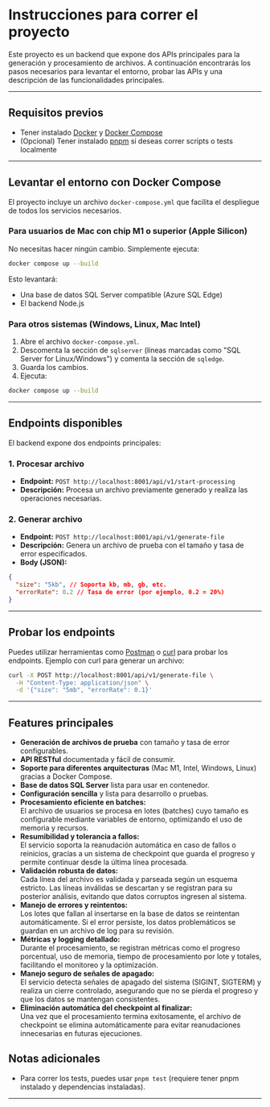 # Instrucciones para correr el proyecto

Este proyecto es un backend que expone dos APIs principales para la generación y procesamiento de archivos. A continuación encontrarás los pasos necesarios para levantar el entorno, probar las APIs y una descripción de las funcionalidades principales.

---

## Requisitos previos

- Tener instalado [Docker](https://www.docker.com/) y [Docker Compose](https://docs.docker.com/compose/)
- (Opcional) Tener instalado [pnpm](https://pnpm.io/) si deseas correr scripts o tests localmente

---

## Levantar el entorno con Docker Compose

El proyecto incluye un archivo `docker-compose.yml` que facilita el despliegue de todos los servicios necesarios.

### Para usuarios de Mac con chip M1 o superior (Apple Silicon)

No necesitas hacer ningún cambio. Simplemente ejecuta:

```bash
docker compose up --build
```

Esto levantará:

- Una base de datos SQL Server compatible (Azure SQL Edge)
- El backend Node.js

### Para otros sistemas (Windows, Linux, Mac Intel)

1. Abre el archivo `docker-compose.yml`.
2. Descomenta la sección de `sqlserver` (líneas marcadas como "SQL Server for Linux/Windows") y comenta la sección de `sqledge`.
3. Guarda los cambios.
4. Ejecuta:

```bash
docker compose up --build
```

---

## Endpoints disponibles

El backend expone dos endpoints principales:

### 1. Procesar archivo

- **Endpoint:** `POST http://localhost:8001/api/v1/start-processing`
- **Descripción:** Procesa un archivo previamente generado y realiza las operaciones necesarias.

### 2. Generar archivo

- **Endpoint:** `POST http://localhost:8001/api/v1/generate-file`
- **Descripción:** Genera un archivo de prueba con el tamaño y tasa de error especificados.
- **Body (JSON):**

```json
{
  "size": "5kb", // Soporta kb, mb, gb, etc.
  "errorRate": 0.2 // Tasa de error (por ejemplo, 0.2 = 20%)
}
```

---

## Probar los endpoints

Puedes utilizar herramientas como [Postman](https://www.postman.com/) o [curl](https://curl.se/) para probar los endpoints. Ejemplo con curl para generar un archivo:

```bash
curl -X POST http://localhost:8001/api/v1/generate-file \
  -H "Content-Type: application/json" \
  -d '{"size": "5mb", "errorRate": 0.1}'
```

---

## Features principales

- **Generación de archivos de prueba** con tamaño y tasa de error configurables.
- **API RESTful** documentada y fácil de consumir.
- **Soporte para diferentes arquitecturas** (Mac M1, Intel, Windows, Linux) gracias a Docker Compose.
- **Base de datos SQL Server** lista para usar en contenedor.
- **Configuración sencilla** y lista para desarrollo o pruebas.
- **Procesamiento eficiente en batches:**  
  El archivo de usuarios se procesa en lotes (batches) cuyo tamaño es configurable mediante variables de entorno, optimizando el uso de memoria y recursos.
- **Resumibilidad y tolerancia a fallos:**  
  El servicio soporta la reanudación automática en caso de fallos o reinicios, gracias a un sistema de checkpoint que guarda el progreso y permite continuar desde la última línea procesada.
- **Validación robusta de datos:**  
  Cada línea del archivo es validada y parseada según un esquema estricto. Las líneas inválidas se descartan y se registran para su posterior análisis, evitando que datos corruptos ingresen al sistema.
- **Manejo de errores y reintentos:**  
  Los lotes que fallan al insertarse en la base de datos se reintentan automáticamente. Si el error persiste, los datos problemáticos se guardan en un archivo de log para su revisión.
- **Métricas y logging detallado:**  
  Durante el procesamiento, se registran métricas como el progreso porcentual, uso de memoria, tiempo de procesamiento por lote y totales, facilitando el monitoreo y la optimización.
- **Manejo seguro de señales de apagado:**  
  El servicio detecta señales de apagado del sistema (SIGINT, SIGTERM) y realiza un cierre controlado, asegurando que no se pierda el progreso y que los datos se mantengan consistentes.
- **Eliminación automática del checkpoint al finalizar:**  
  Una vez que el procesamiento termina exitosamente, el archivo de checkpoint se elimina automáticamente para evitar reanudaciones innecesarias en futuras ejecuciones.

## Notas adicionales

- Para correr los tests, puedes usar `pnpm test` (requiere tener pnpm instalado y dependencias instaladas).

---
